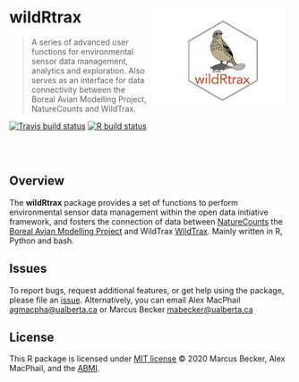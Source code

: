 
# wildRtrax<img src="man/figures/hex-logo-pipit.png" align="right" />

> A series of advanced user functions for environmental sensor data management, analytics and exploration. Also serves as an interface for data connectivity between the Boreal Avian Modelling Project, NatureCounts and WildTrax.

<!-- badges: start -->

[![Travis build
status](https://travis-ci.org/mabecker89/wildRtrax.svg?branch=master)](https://travis-ci.org/mabecker89/wildRtrax)
[![R build
status](https://github.com/mabecker89/wildRtrax/workflows/R-CMD-check/badge.svg)](https://github.com/mabecker89/wildRtrax/actions)
<!-- badges: end -->

<br> <br>

## Overview

The **wildRtrax** package provides a set of functions to perform
environmental sensor data management within the open data initiative framework, and fosters the connection of data between [NatureCounts](https://www.birdscanada.org/birdmon/default/main.jsp) the [Boreal Avian Modelling Project](https://borealbirds.ualberta.ca/) and WildTrax [WildTrax](https://www.wildtrax.ca/home.html). Mainly written in R, Python and bash. 

## Issues

To report bugs, request additional features, or get help using the
package, please file an
[issue](https://github.com/mabecker89/wildRtrax/issues). Alternatively,
you can email Alex MacPhail <agmacpha@ualberta.ca> or Marcus Becker
<mabecker@ualberta.ca>

## License

This R package is licensed under [MIT
license](https://github.com/mabecker89/wildRtrax/blob/master/LICENSE) ©
2020 Marcus Becker, Alex MacPhail, and the [ABMI](https://www.abmi.ca/home.html).
